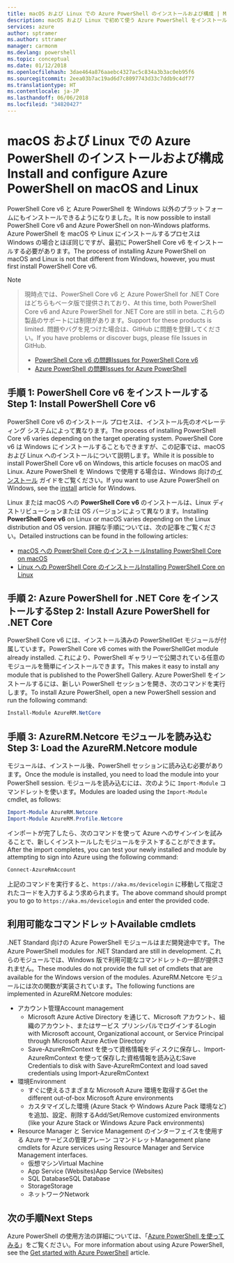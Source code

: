 ```yaml
---
title: macOS および Linux での Azure PowerShell のインストールおよび構成 | Microsoft Docs
description: macOS および Linux で初めて使う Azure PowerShell をインストールして構成する方法について説明します。
services: azure
author: sptramer
ms.author: sttramer
manager: carmonm
ms.devlang: powershell
ms.topic: conceptual
ms.date: 01/12/2018
ms.openlocfilehash: 3dae464a876aaebc4327ac5c834a3b3ac0eb95f6
ms.sourcegitcommit: 2eea03b7ac19ad6d7c8097743d33c7ddb9c4df77
ms.translationtype: HT
ms.contentlocale: ja-JP
ms.lasthandoff: 06/06/2018
ms.locfileid: "34820427"
---
```

# <a name="install-and-configure-azure-powershell-on-macos-and-linux"></a><span data-ttu-id="5f6f5-103">macOS および Linux での Azure PowerShell のインストールおよび構成</span><span class="sxs-lookup"><span data-stu-id="5f6f5-103">Install and configure Azure PowerShell on macOS and Linux</span></span>

<span data-ttu-id="5f6f5-104">PowerShell Core v6 と Azure PowerShell を Windows 以外のプラットフォームにもインストールできるようになりました。</span><span class="sxs-lookup"><span data-stu-id="5f6f5-104">It is now possible to install PowerShell Core v6 and Azure PowerShell on non-Windows platforms.</span></span>
<span data-ttu-id="5f6f5-105">Azure PowerShell を macOS や Linux にインストールするプロセスは Windows の場合とほぼ同じですが、最初に PowerShell Core v6 をインストールする必要があります。</span><span class="sxs-lookup"><span data-stu-id="5f6f5-105">The process of installing Azure PowerShell on macOS and Linux is not that different from Windows, however, you must first install PowerShell Core v6.</span></span>

> [!NOTE]

> <span data-ttu-id="5f6f5-106">現時点では、PowerShell Core v6 と Azure PowerShell for .NET Core はどちらもベータ版で提供されており、</span><span class="sxs-lookup"><span data-stu-id="5f6f5-106">At this time, both PowerShell Core v6 and Azure PowerShell for .NET Core are still in beta.</span></span>
> <span data-ttu-id="5f6f5-107">これらの製品のサポートには制限があります。</span><span class="sxs-lookup"><span data-stu-id="5f6f5-107">Support for these products is limited.</span></span> <span data-ttu-id="5f6f5-108">問題やバグを見つけた場合は、GitHub に問題を登録してください。</span><span class="sxs-lookup"><span data-stu-id="5f6f5-108">If you have problems or discover bugs, please file Issues in GitHub.</span></span>
>
> * [<span data-ttu-id="5f6f5-109">PowerShell Core v6 の問題</span><span class="sxs-lookup"><span data-stu-id="5f6f5-109">Issues for PowerShell Core v6</span></span>](https://github.com/PowerShell/PowerShell/issues)
> * [<span data-ttu-id="5f6f5-110">Azure PowerShell の問題</span><span class="sxs-lookup"><span data-stu-id="5f6f5-110">Issues for Azure PowerShell</span></span>](https://github.com/azure/azure-docs-powershell/issues)

## <a name="step-1-install-powershell-core-v6"></a><span data-ttu-id="5f6f5-111">手順 1: PowerShell Core v6 をインストールする</span><span class="sxs-lookup"><span data-stu-id="5f6f5-111">Step 1: Install PowerShell Core v6</span></span>

<span data-ttu-id="5f6f5-112">PowerShell Core v6 のインストール プロセスは、インストール先のオペレーティング システムによって異なります。</span><span class="sxs-lookup"><span data-stu-id="5f6f5-112">The process of installing PowerShell Core v6 varies depending on the target operating system.</span></span>
<span data-ttu-id="5f6f5-113">PowerShell Core v6 は Windows にインストールすることもできますが、この記事では、macOS および Linux へのインストールについて説明します。</span><span class="sxs-lookup"><span data-stu-id="5f6f5-113">While it is possible to install PowerShell Core v6 on Windows, this article focuses on macOS and Linux.</span></span> <span data-ttu-id="5f6f5-114">Azure PowerShell を Windows で使用する場合は、Windows 向けの[インストール](./install-azurerm-ps.md) ガイドをご覧ください。</span><span class="sxs-lookup"><span data-stu-id="5f6f5-114">If you want to use Azure PowerShell on Windows, see the [install](./install-azurerm-ps.md) article for Windows.</span></span>

<span data-ttu-id="5f6f5-115">Linux または macOS への **PowerShell Core v6** のインストールは、Linux ディストリビューションまたは OS バージョンによって異なります。</span><span class="sxs-lookup"><span data-stu-id="5f6f5-115">Installing **PowerShell Core v6** on Linux or macOS varies depending on the Linux distribution and OS version.</span></span>
<span data-ttu-id="5f6f5-116">詳細な手順については、次の記事をご覧ください。</span><span class="sxs-lookup"><span data-stu-id="5f6f5-116">Detailed instructions can be found in the following articles:</span></span>

- [<span data-ttu-id="5f6f5-117">macOS への PowerShell Core のインストール</span><span class="sxs-lookup"><span data-stu-id="5f6f5-117">Installing PowerShell Core on macOS</span></span>](/powershell/scripting/setup/installing-powershell-core-on-macos)
- [<span data-ttu-id="5f6f5-118">Linux への PowerShell Core のインストール</span><span class="sxs-lookup"><span data-stu-id="5f6f5-118">Installing PowerShell Core on Linux</span></span>](/powershell/scripting/setup/installing-powershell-core-on-linux)

## <a name="step-2-install-azure-powershell-for-net-core"></a><span data-ttu-id="5f6f5-119">手順 2: Azure PowerShell for .NET Core をインストールする</span><span class="sxs-lookup"><span data-stu-id="5f6f5-119">Step 2: Install Azure PowerShell for .NET Core</span></span>

<span data-ttu-id="5f6f5-120">PowerShell Core v6 には、インストール済みの PowerShellGet モジュールが付属しています。</span><span class="sxs-lookup"><span data-stu-id="5f6f5-120">PowerShell Core v6 comes with the PowerShellGet module already installed.</span></span> <span data-ttu-id="5f6f5-121">これにより、PowerShell ギャラリーで公開されている任意のモジュールを簡単にインストールできます。</span><span class="sxs-lookup"><span data-stu-id="5f6f5-121">This makes it easy to install any module that is published to the PowerShell Gallery.</span></span> <span data-ttu-id="5f6f5-122">Azure PowerShell をインストールするには、新しい PowerShell セッションを開き、次のコマンドを実行します。</span><span class="sxs-lookup"><span data-stu-id="5f6f5-122">To install Azure PowerShell, open a new PowerShell session and run the following command:</span></span>

```powershell
Install-Module AzureRM.NetCore
```

## <a name="step-3-load-the-azurermnetcore-module"></a><span data-ttu-id="5f6f5-123">手順 3: AzureRM.Netcore モジュールを読み込む</span><span class="sxs-lookup"><span data-stu-id="5f6f5-123">Step 3: Load the AzureRM.Netcore module</span></span>

<span data-ttu-id="5f6f5-124">モジュールは、インストール後、PowerShell セッションに読み込む必要があります。</span><span class="sxs-lookup"><span data-stu-id="5f6f5-124">Once the module is installed, you need to load the module into your PowerShell session.</span></span> <span data-ttu-id="5f6f5-125">モジュールを読み込むには、次のように `Import-Module` コマンドレットを使います。</span><span class="sxs-lookup"><span data-stu-id="5f6f5-125">Modules are loaded using the `Import-Module` cmdlet, as follows:</span></span>

```powershell
Import-Module AzureRM.Netcore
Import-Module AzureRM.Profile.Netcore
```

<span data-ttu-id="5f6f5-126">インポートが完了したら、次のコマンドを使って Azure へのサインインを試みることで、新しくインストールしたモジュールをテストすることができます。</span><span class="sxs-lookup"><span data-stu-id="5f6f5-126">After the import completes, you can test your newly installed and module by attempting to sign into Azure using the following command:</span></span>

```powershell
Connect-AzureRmAccount
```

<span data-ttu-id="5f6f5-127">上記のコマンドを実行すると、`https://aka.ms/devicelogin` に移動して指定されたコードを入力するよう求められます。</span><span class="sxs-lookup"><span data-stu-id="5f6f5-127">The above command should prompt you to go to `https://aka.ms/devicelogin` and enter the provided code.</span></span>

## <a name="available-cmdlets"></a><span data-ttu-id="5f6f5-128">利用可能なコマンドレット</span><span class="sxs-lookup"><span data-stu-id="5f6f5-128">Available cmdlets</span></span>

<span data-ttu-id="5f6f5-129">.NET Standard 向けの Azure PowerShell モジュールはまだ開発途中です。</span><span class="sxs-lookup"><span data-stu-id="5f6f5-129">The Azure PowerShell modules for .NET Standard are still in development.</span></span> <span data-ttu-id="5f6f5-130">これらのモジュールでは、Windows 版で利用可能なコマンドレットの一部が提供されません。</span><span class="sxs-lookup"><span data-stu-id="5f6f5-130">These modules do not provide the full set of cmdlets that are available for the Windows version of the modules.</span></span> <span data-ttu-id="5f6f5-131">AzureRM.Netcore モジュールには次の関数が実装されています。</span><span class="sxs-lookup"><span data-stu-id="5f6f5-131">The following functions are implemented in AzureRM.Netcore modules:</span></span>

* <span data-ttu-id="5f6f5-132">アカウント管理</span><span class="sxs-lookup"><span data-stu-id="5f6f5-132">Account management</span></span>
  - <span data-ttu-id="5f6f5-133">Microsoft Azure Active Directory を通じて、Microsoft アカウント、組織のアカウント、またはサービス プリンシパルでログインする</span><span class="sxs-lookup"><span data-stu-id="5f6f5-133">Login with Microsoft account, Organizational account, or Service Principal through Microsoft Azure Active Directory</span></span>
  - <span data-ttu-id="5f6f5-134">Save-AzureRmContext を使って資格情報をディスクに保存し、Import-AzureRmContext を使って保存した資格情報を読み込む</span><span class="sxs-lookup"><span data-stu-id="5f6f5-134">Save Credentials to disk with Save-AzureRmContext and load saved credentials using Import-AzureRmContext</span></span>
* <span data-ttu-id="5f6f5-135">環境</span><span class="sxs-lookup"><span data-stu-id="5f6f5-135">Environment</span></span>
  - <span data-ttu-id="5f6f5-136">すぐに使えるさまざまな Microsoft Azure 環境を取得する</span><span class="sxs-lookup"><span data-stu-id="5f6f5-136">Get the different out-of-box Microsoft Azure environments</span></span>
  - <span data-ttu-id="5f6f5-137">カスタマイズした環境 (Azure Stack や Windows Azure Pack 環境など) を追加、設定、削除する</span><span class="sxs-lookup"><span data-stu-id="5f6f5-137">Add/Set/Remove customized environments (like your Azure Stack or Windows Azure Pack environments)</span></span>
* <span data-ttu-id="5f6f5-138">Resource Manager と Service Management のインターフェイスを使用する Azure サービスの管理プレーン コマンドレット</span><span class="sxs-lookup"><span data-stu-id="5f6f5-138">Management plane cmdlets for Azure services using Resource Manager and Service Management interfaces.</span></span>
  - <span data-ttu-id="5f6f5-139">仮想マシン</span><span class="sxs-lookup"><span data-stu-id="5f6f5-139">Virtual Machine</span></span>
  - <span data-ttu-id="5f6f5-140">App Service (Websites)</span><span class="sxs-lookup"><span data-stu-id="5f6f5-140">App Service (Websites)</span></span>
  - <span data-ttu-id="5f6f5-141">SQL Database</span><span class="sxs-lookup"><span data-stu-id="5f6f5-141">SQL Database</span></span>
  - <span data-ttu-id="5f6f5-142">Storage</span><span class="sxs-lookup"><span data-stu-id="5f6f5-142">Storage</span></span>
  - <span data-ttu-id="5f6f5-143">ネットワーク</span><span class="sxs-lookup"><span data-stu-id="5f6f5-143">Network</span></span>

## <a name="next-steps"></a><span data-ttu-id="5f6f5-144">次の手順</span><span class="sxs-lookup"><span data-stu-id="5f6f5-144">Next Steps</span></span>

<span data-ttu-id="5f6f5-145">Azure PowerShell の使用方法の詳細については、「[Azure PowerShell を使ってみる](get-started-azureps.md)」をご覧ください。</span><span class="sxs-lookup"><span data-stu-id="5f6f5-145">For more information about using Azure PowerShell, see the [Get started with Azure PowerShell](get-started-azureps.md) article.</span></span>
